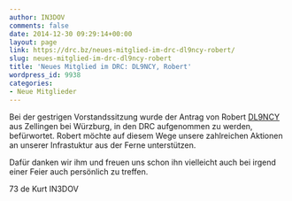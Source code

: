 ```yaml
---
author: IN3DOV
comments: false
date: 2014-12-30 09:29:14+00:00
layout: page
link: https://drc.bz/neues-mitglied-im-drc-dl9ncy-robert/
slug: neues-mitglied-im-drc-dl9ncy-robert
title: 'Neues Mitglied im DRC: DL9NCY, Robert'
wordpress_id: 9938
categories:
- Neue Mitglieder
---
```


Bei der gestrigen Vorstandssitzung wurde der Antrag von Robert [DL9NCY](http://www.qrz.com/db) aus Zellingen bei Würzburg, in den DRC aufgenommen zu werden, befürwortet. Robert möchte auf diesem Wege unsere zahlreichen Aktionen an unserer Infrastuktur aus der Ferne unterstützen.

Dafür danken wir ihm und freuen uns schon ihn vielleicht auch bei irgend einer Feier auch persönlich zu treffen.

73 de Kurt IN3DOV


